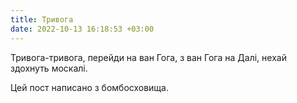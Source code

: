 ```yaml
---
title: Тривога
date: 2022-10-13 16:18:53 +03:00
---
```


Тривога-тривога, перейди на ван Гога, з ван Гога на Далі, нехай здохнуть москалі.

Цей пост написано з бомбосховища.

